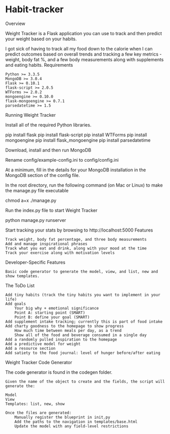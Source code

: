 # Habit-tracker

Overview

Weight Tracker is a Flask application you can use to track and then predict your weight based on your habits.

I got sick of having to track all my food down to the calorie when I can predict outcomes based on overall trends and tracking a few key metrics - weight, body fat %, and a few body measurements along with supplements and eating habits.
Requirements

    Python >= 3.3.5
    MongoDB >= 3.0.4
    Flask >= 0.10.1
    flask-script >= 2.0.5
    WTForms >= 2.0.2
    mongoengine >= 0.10.0
    flask-mongoengine >= 0.7.1
    parsedatetime >= 1.5

Running Weight Tracker

Install all of the required Python libraries.

pip install flask
pip install flask-script
pip install WTForms
pip install mongoengine
pip install flask_mongoengine
pip install parsedatetime

Download, install and then run MongoDB

Rename config/example-config.ini to config/config.ini

At a minimum, fill in the details for your MongoDB installation in the MongoDB section of the config file.

In the root directory, run the following command (on Mac or Linux) to make the manage.py file executable

chmod a+x ./manage.py

Run the index.py file to start Weight Tracker

python manage.py runserver

Start tracking your stats by browsing to http://localhost:5000
Features

    Track weight, body fat percentage, and three body measurements
    Add and manage inspirational phrases
    Track what you eat and drink, along with your mood at the time
    Track your exercise along with motivation levels

Developer-Specific Features

    Basic code generator to generate the model, view, and list, new and show templates.

The ToDo List

    Add tiny habits (track the tiny habits you want to implement in your life)
    Add goals
        Your big why + emotional significance
        Point A: starting point (SMART)
        Point B: define your goal (SMART)
    Add supplement intake tracking; currently this is part of food intake
    Add charty goodness to the homepage to show progress
        How much time between meals per day, as a trend
        Show all of the food and beverage consumed in a single day
    Add a randomly pulled inspiration to the homepage
    Add a predictive model for weight
    Add a resource section
    Add satiety to the food journal: level of hunger before/after eating

Weight Tracker Code Generator

The code generator is found in the codegen folder.

    Given the name of the object to create and the fields, the script will generate the:

    Model
    View
    Templates: list, new, show

    Once the files are generated:
        Manually register the blueprint in init.py
        Add the paths to the navigation in templates/base.html
        Update the model with any field-level restrictions
